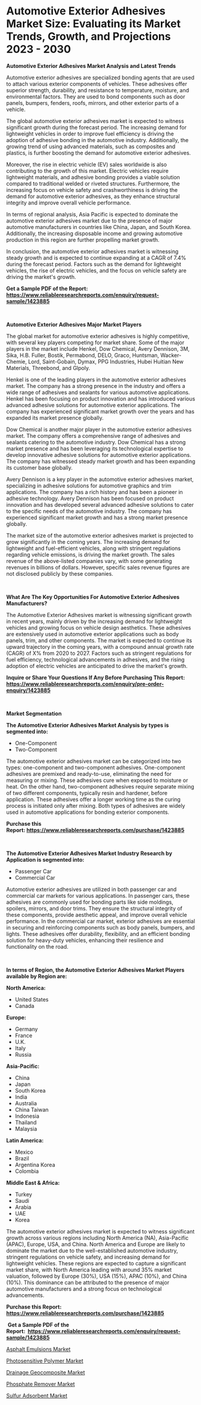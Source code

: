 <p><h1>Automotive Exterior Adhesives Market Size: Evaluating its Market Trends, Growth, and Projections 2023 - 2030</h1></p><p><strong>Automotive Exterior Adhesives Market Analysis and Latest Trends</strong></p>
<p><p>Automotive exterior adhesives are specialized bonding agents that are used to attach various exterior components of vehicles. These adhesives offer superior strength, durability, and resistance to temperature, moisture, and environmental factors. They are used to bond components such as door panels, bumpers, fenders, roofs, mirrors, and other exterior parts of a vehicle.</p><p>The global automotive exterior adhesives market is expected to witness significant growth during the forecast period. The increasing demand for lightweight vehicles in order to improve fuel efficiency is driving the adoption of adhesive bonding in the automotive industry. Additionally, the growing trend of using advanced materials, such as composites and plastics, is further boosting the demand for automotive exterior adhesives.</p><p>Moreover, the rise in electric vehicle (EV) sales worldwide is also contributing to the growth of this market. Electric vehicles require lightweight materials, and adhesive bonding provides a viable solution compared to traditional welded or riveted structures. Furthermore, the increasing focus on vehicle safety and crashworthiness is driving the demand for automotive exterior adhesives, as they enhance structural integrity and improve overall vehicle performance.</p><p>In terms of regional analysis, Asia Pacific is expected to dominate the automotive exterior adhesives market due to the presence of major automotive manufacturers in countries like China, Japan, and South Korea. Additionally, the increasing disposable income and growing automotive production in this region are further propelling market growth.</p><p>In conclusion, the automotive exterior adhesives market is witnessing steady growth and is expected to continue expanding at a CAGR of 7.4% during the forecast period. Factors such as the demand for lightweight vehicles, the rise of electric vehicles, and the focus on vehicle safety are driving the market's growth.</p></p>
<p><strong>Get a Sample PDF of the Report:&nbsp; <a href="https://www.reliableresearchreports.com/enquiry/request-sample/1423885">https://www.reliableresearchreports.com/enquiry/request-sample/1423885</a></strong></p>
<p>&nbsp;</p>
<p><strong>Automotive Exterior Adhesives Major Market Players</strong></p>
<p><p>The global market for automotive exterior adhesives is highly competitive, with several key players competing for market share. Some of the major players in the market include Henkel, Dow Chemical, Avery Dennison, 3M, Sika, H.B. Fuller, Bostik, Permabond, DELO, Graco, Huntsman, Wacker-Chemie, Lord, Saint-Gobain, Dymax, PPG Industries, Hubei Huitian New Materials, Threebond, and Glpoly.</p><p>Henkel is one of the leading players in the automotive exterior adhesives market. The company has a strong presence in the industry and offers a wide range of adhesives and sealants for various automotive applications. Henkel has been focusing on product innovation and has introduced various advanced adhesive solutions for automotive exterior applications. The company has experienced significant market growth over the years and has expanded its market presence globally.</p><p>Dow Chemical is another major player in the automotive exterior adhesives market. The company offers a comprehensive range of adhesives and sealants catering to the automotive industry. Dow Chemical has a strong market presence and has been leveraging its technological expertise to develop innovative adhesive solutions for automotive exterior applications. The company has witnessed steady market growth and has been expanding its customer base globally.</p><p>Avery Dennison is a key player in the automotive exterior adhesives market, specializing in adhesive solutions for automotive graphics and trim applications. The company has a rich history and has been a pioneer in adhesive technology. Avery Dennison has been focused on product innovation and has developed several advanced adhesive solutions to cater to the specific needs of the automotive industry. The company has experienced significant market growth and has a strong market presence globally.</p><p>The market size of the automotive exterior adhesives market is projected to grow significantly in the coming years. The increasing demand for lightweight and fuel-efficient vehicles, along with stringent regulations regarding vehicle emissions, is driving the market growth. The sales revenue of the above-listed companies vary, with some generating revenues in billions of dollars. However, specific sales revenue figures are not disclosed publicly by these companies.</p></p>
<p>&nbsp;</p>
<p><strong>What Are The Key Opportunities For Automotive Exterior Adhesives Manufacturers?</strong></p>
<p><p>The Automotive Exterior Adhesives market is witnessing significant growth in recent years, mainly driven by the increasing demand for lightweight vehicles and growing focus on vehicle design aesthetics. These adhesives are extensively used in automotive exterior applications such as body panels, trim, and other components. The market is expected to continue its upward trajectory in the coming years, with a compound annual growth rate (CAGR) of X% from 2020 to 2027. Factors such as stringent regulations for fuel efficiency, technological advancements in adhesives, and the rising adoption of electric vehicles are anticipated to drive the market's growth.</p></p>
<p><strong>Inquire or Share Your Questions If Any Before Purchasing This Report: <a href="https://www.reliableresearchreports.com/enquiry/pre-order-enquiry/1423885">https://www.reliableresearchreports.com/enquiry/pre-order-enquiry/1423885</a></strong></p>
<p>&nbsp;</p>
<p><strong>Market Segmentation</strong></p>
<p><strong>The Automotive Exterior Adhesives Market Analysis by types is segmented into:</strong></p>
<p><ul><li>One-Component</li><li>Two-Component</li></ul></p>
<p><p>The automotive exterior adhesives market can be categorized into two types: one-component and two-component adhesives. One-component adhesives are premixed and ready-to-use, eliminating the need for measuring or mixing. These adhesives cure when exposed to moisture or heat. On the other hand, two-component adhesives require separate mixing of two different components, typically resin and hardener, before application. These adhesives offer a longer working time as the curing process is initiated only after mixing. Both types of adhesives are widely used in automotive applications for bonding exterior components.</p></p>
<p><strong>Purchase this Report:&nbsp;<a href="https://www.reliableresearchreports.com/purchase/1423885">https://www.reliableresearchreports.com/purchase/1423885</a></strong></p>
<p>&nbsp;</p>
<p><strong>The Automotive Exterior Adhesives Market Industry Research by Application is segmented into:</strong></p>
<p><ul><li>Passenger Car</li><li>Commercial Car</li></ul></p>
<p><p>Automotive exterior adhesives are utilized in both passenger car and commercial car markets for various applications. In passenger cars, these adhesives are commonly used for bonding parts like side moldings, spoilers, mirrors, and door trims. They ensure the structural integrity of these components, provide aesthetic appeal, and improve overall vehicle performance. In the commercial car market, exterior adhesives are essential in securing and reinforcing components such as body panels, bumpers, and lights. These adhesives offer durability, flexibility, and an efficient bonding solution for heavy-duty vehicles, enhancing their resilience and functionality on the road.</p></p>
<p>&nbsp;</p>
<p><strong>In terms of Region, the Automotive Exterior Adhesives Market Players available by Region are:</strong></p>
<p>
    <p> <strong> North America: </strong>
        <ul>
            <li>United States</li>
            <li>Canada</li>
        </ul>
        </p> 
    <p> <strong> Europe: </strong>
        <ul>
            <li>Germany</li>
            <li>France</li>
            <li>U.K.</li>
            <li>Italy</li>
            <li>Russia</li>
        </ul>
        </p> 
    <p> <strong> Asia-Pacific: </strong>
        <ul>
            <li>China</li>
            <li>Japan</li>
            <li>South Korea</li>
            <li>India</li>
            <li>Australia</li>
            <li>China Taiwan</li>
            <li>Indonesia</li>
            <li>Thailand</li>
            <li>Malaysia</li>
        </ul>
        </p> 
    <p> <strong> Latin America: </strong>
        <ul>
            <li>Mexico</li>
            <li>Brazil</li>
            <li>Argentina Korea</li>
            <li>Colombia</li>
        </ul>
        </p> 
    <p> <strong> Middle East & Africa: </strong>
        <ul>
            <li>Turkey</li>
            <li>Saudi</li>
            <li>Arabia</li>
            <li>UAE</li>
            <li>Korea</li>
        </ul>
    </p>
    </p>
<p><p>The automotive exterior adhesives market is expected to witness significant growth across various regions including North America (NA), Asia-Pacific (APAC), Europe, USA, and China. North America and Europe are likely to dominate the market due to the well-established automotive industry, stringent regulations on vehicle safety, and increasing demand for lightweight vehicles. These regions are expected to capture a significant market share, with North America leading with around 35% market valuation, followed by Europe (30%), USA (15%), APAC (10%), and China (10%). This dominance can be attributed to the presence of major automotive manufacturers and a strong focus on technological advancements.</p></p>
<p><strong>Purchase this Report: <a href="https://www.reliableresearchreports.com/purchase/1423885">https://www.reliableresearchreports.com/purchase/1423885</a></strong></p>
<p>&nbsp;<strong>Get a Sample PDF of the Report:&nbsp;&nbsp;<a href="https://www.reliableresearchreports.com/enquiry/request-sample/1423885">https://www.reliableresearchreports.com/enquiry/request-sample/1423885</a></strong></p>
<p><strong></strong></p>
<p><p><a href="https://github.com/sndrkn/Market-Research-Report-List-1/blob/main/asphalt-emulsions-market.md">Asphalt Emulsions Market</a></p><p><a href="https://github.com/prosalinda88/Market-Research-Report-List-1/blob/main/photosensitive-polymer-market.md">Photosensitive Polymer Market</a></p><p><a href="https://github.com/melchekhinf/Market-Research-Report-List-1/blob/main/drainage-geocomposite-market.md">Drainage Geocomposite Market</a></p><p><a href="https://github.com/merzlyukov93/Market-Research-Report-List-1/blob/main/phosphate-remover-market.md">Phosphate Remover Market</a></p><p><a href="https://github.com/amae102299/Market-Research-Report-List-1/blob/main/sulfur-adsorbent-market.md">Sulfur Adsorbent Market</a></p></p>